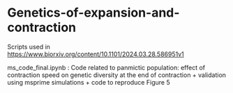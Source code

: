 # Genetics-of-expansion-and-contraction
Scripts used in https://www.biorxiv.org/content/10.1101/2024.03.28.586951v1

ms_code_final.ipynb : Code related to panmictic population: effect of contraction speed on genetic diversity at the end of contraction + validation using msprime simulations + code to reproduce Figure 5 
